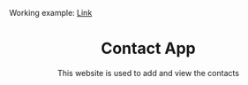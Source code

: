 Working example:   [Link](https://aayushi1852.github.io/contact-app/ "Live Demo")
<h1 align="center">Contact App</h1>
<p align="center">This website is used to add and view the contacts</p>
